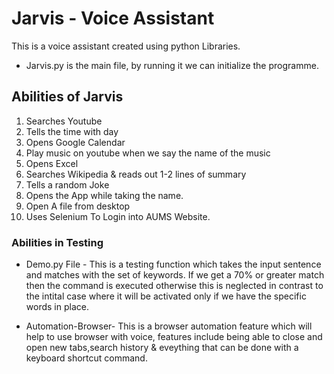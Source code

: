 # Jarvis - Voice Assistant 

This is a voice assistant created using python Libraries. 

* Jarvis.py is the main file, by running it we can initialize the programme. 

##  Abilities of Jarvis 

1. Searches Youtube
2. Tells the time with day  
3. Opens Google Calendar 
4. Play music on youtube when we say the name of the music 
5. Opens Excel 
6. Searches Wikipedia & reads out 1-2 lines of summary 
7. Tells a random Joke 
8. Opens the App while taking the name. 
9. Open A file from desktop 
10. Uses Selenium To Login into AUMS Website. 

### Abilities in Testing 

* Demo.py File - This is a testing function which takes the input sentence and matches with the set of keywords. If we get a 70% or greater match then the command is executed otherwise this is neglected in contrast to the intital case where it will be activated only if we have the specific words in place. 

+ Automation-Browser- This is a browser automation feature which will help to use browser with voice, features include being able to close and open new tabs,search history & eveything that can be done with a keyboard shortcut command. 
